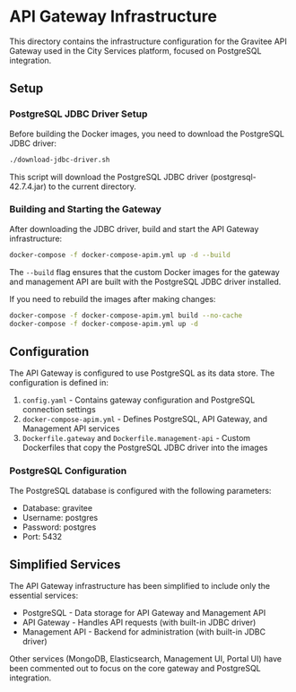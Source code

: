 # API Gateway Infrastructure

This directory contains the infrastructure configuration for the Gravitee API Gateway used in the City Services platform, focused on PostgreSQL integration.

## Setup

### PostgreSQL JDBC Driver Setup

Before building the Docker images, you need to download the PostgreSQL JDBC driver:

```bash
./download-jdbc-driver.sh
```

This script will download the PostgreSQL JDBC driver (postgresql-42.7.4.jar) to the current directory.

### Building and Starting the Gateway

After downloading the JDBC driver, build and start the API Gateway infrastructure:

```bash
docker-compose -f docker-compose-apim.yml up -d --build
```

The `--build` flag ensures that the custom Docker images for the gateway and management API are built with the PostgreSQL JDBC driver installed.

If you need to rebuild the images after making changes:

```bash
docker-compose -f docker-compose-apim.yml build --no-cache
docker-compose -f docker-compose-apim.yml up -d
```

## Configuration

The API Gateway is configured to use PostgreSQL as its data store. The configuration is defined in:

1. `config.yaml` - Contains gateway configuration and PostgreSQL connection settings
2. `docker-compose-apim.yml` - Defines PostgreSQL, API Gateway, and Management API services
3. `Dockerfile.gateway` and `Dockerfile.management-api` - Custom Dockerfiles that copy the PostgreSQL JDBC driver into the images

### PostgreSQL Configuration

The PostgreSQL database is configured with the following parameters:

- Database: gravitee
- Username: postgres
- Password: postgres
- Port: 5432

## Simplified Services

The API Gateway infrastructure has been simplified to include only the essential services:

- PostgreSQL - Data storage for API Gateway and Management API
- API Gateway - Handles API requests (with built-in JDBC driver)
- Management API - Backend for administration (with built-in JDBC driver)

Other services (MongoDB, Elasticsearch, Management UI, Portal UI) have been commented out to focus on the core gateway and PostgreSQL integration.
